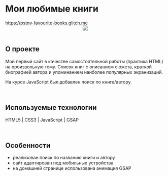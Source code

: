 <h1> Мои любимые книги </h1>
<a href="https://pstnv-favourite-books.glitch.me/"> https://pstnv-favourite-books.glitch.me </a>

<div align="center">
  <img src="https://pstnv.github.io/preview/picPreview_6.png">
</div>
<br>

<h2>О проекте</h2>
<p> Мой первый сайт в качестве самостоятельной работы (практика HTML) на произвольную тему. 
Список книг с описанием сюжета, краткой биографией автора и упоминанием наиболее популярных экранизаций.  </p>
<p> На курсе JavaScript был добавлен поиск по книге/автору. </p>
<br>

<h2>Используемые технологии</h2>
<p> HTML5 | CSS3 | JavaScript | GSAP</p>
<br>

<h2>Особенности</h2>
<ul>
  <li> реализован поиск по названию книги и автору </li>
  <li> сайт адаптирован под мобильные устройства </li>
  <li> на домашней странице использована анимация GSAP </li>
</ul>
